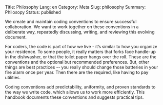 Title: Philosophy
Lang: en
Category: Meta
Slug: philosophy
Summary: Philosopy
Status: published

We create and maintain coding conventions to ensure successful collaboration. We want to work together on these conventions in a deliberate way, repeatedly discussing, writing, and reviewing this evolving document.

For coders, the code is part of how we live - it’s similar to how you organize your residence. To some people, it really matters that forks face handle-up in the dishwasher, or that the toilet paper hangs over the roll. These are the conventions and the optional but recommended preferences. But, other things are best practices -- you really should change those batteries in your fire alarm once per year. Then there are the required, like having to pay utilities.

Coding conventions add predictability, uniformity, and proven standards to the way we write code, which allows us to work more efficiently. This handbook documents these conventions and suggests practical tips.
